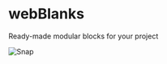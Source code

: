 # webBlanks
Ready-made modular blocks for your project

![Snap](https://user-images.githubusercontent.com/17479884/117750424-3230c580-b235-11eb-8df4-bdd9189ae687.jpg)

